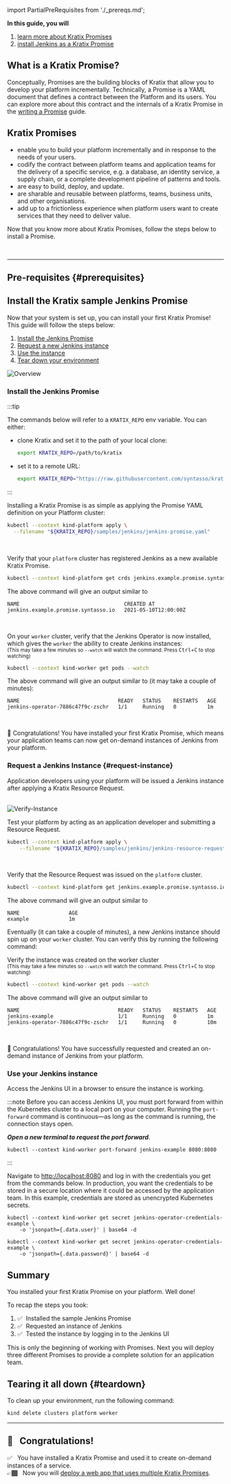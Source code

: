 import PartialPreRequisites from './_prereqs.md';

**In this guide, you will**
1. [learn more about Kratix Promises](#what-is-a-kratix-promise)
1. [install Jenkins as a Kratix Promise](#install-the-kratix-sample-jenkins-promise)

## What is a Kratix Promise?

Conceptually, Promises are the building blocks of Kratix that allow you to develop your platform incrementally. Technically, a Promise is a YAML document that defines a contract between the Platform and its users. You can explore more about this contract and the internals of a Kratix Promise in the [writing a Promise](writing-a-promise) guide.

## Kratix Promises

* enable you to build your platform incrementally and in response to the needs of your users.
* codify the contract between platform teams and application teams for the delivery of a specific service, e.g. a database, an identity service, a supply chain, or a complete development pipeline of patterns and tools.
* are easy to build, deploy, and update.
* are sharable and reusable between platforms, teams, business units, and other organisations.
* add up to a frictionless experience when platform users want to create services that they need to deliver value.

Now that you know more about Kratix Promises, follow the steps below to install a Promise.

<br />
<hr />

## Pre-requisites {#prerequisites}

<PartialPreRequisites />

## Install the Kratix sample Jenkins Promise

Now that your system is set up, you can install your first Kratix Promise! This guide will follow the steps below:

1. [Install the Jenkins Promise](#install-the-jenkins-promise)
1. [Request a new Jenkins instance](#request-instance)
1. [Use the instance](#use-your-jenkins-instance)
1. [Tear down your environment](#teardown)

![Overview](/img/docs/Treasure_Trove-Install_a_Promise.jpeg)
### Install the Jenkins Promise


:::tip

The commands below will refer to a `KRATIX_REPO` env variable. You can either:

* clone Kratix and set it to the path of your local clone:
    ```bash
    export KRATIX_REPO=/path/to/kratix
    ```
* set it to a remote URL:
    ```bash
    export KRATIX_REPO="https://raw.githubusercontent.com/syntasso/kratix/main"
    ```
:::


Installing a Kratix Promise is as simple as applying the Promise YAML definition on your Platform cluster:

```bash
kubectl --context kind-platform apply \
  --filename "${KRATIX_REPO}/samples/jenkins/jenkins-promise.yaml"
```
<br />

Verify that your `platform` cluster has registered Jenkins as a new available Kratix Promise.

```bash
kubectl --context kind-platform get crds jenkins.example.promise.syntasso.io
```

The above command will give an output similar to
```console
NAME                                  CREATED AT
jenkins.example.promise.syntasso.io   2021-05-10T12:00:00Z
```

<br />

<p>On your <code>worker</code> cluster, verify that the Jenkins Operator is now installed, which gives the <code>worker</code> the ability to create Jenkins instances:<br />
<sub>(This may take a few minutes so <code>--watch</code> will watch the command. Press <kbd>Ctrl</kbd>+<kbd>C</kbd> to stop watching)</sub>
</p>

```bash
kubectl --context kind-worker get pods --watch
```

The above command will give an output similar to (it may take a couple of minutes):

```console
NAME                                READY   STATUS    RESTARTS   AGE
jenkins-operator-7886c47f9c-zschr   1/1     Running   0          1m
```

<br />

🎉  Congratulations! You have installed your first Kratix Promise, which means your application teams can now get on-demand instances of Jenkins from your platform.

### Request a Jenkins Instance {#request-instance}

Application developers using your platform will be issued a Jenkins instance after applying a Kratix Resource Request.
<br />
<br />

![Verify-Instance](/img/docs/Treasure_Trove-Get_an_instance.jpeg)
<br />


Test your platform by acting as an application developer and submitting a Resource Request.
```bash
kubectl --context kind-platform apply \
    --filename "${KRATIX_REPO}/samples/jenkins/jenkins-resource-request.yaml"
```

<br />

Verify that the Resource Request was issued on the `platform` cluster.
```bash
kubectl --context kind-platform get jenkins.example.promise.syntasso.io
```

The above command will give an output similar to
```console
NAME                AGE
example             1m
```

Eventually (it can take a couple of minutes), a new Jenkins instance should spin up on your `worker` cluster. You can verify this by running the following command:

<p>Verify the instance was created on the worker cluster<br />
<sub>(This may take a few minutes so <code>--watch</code> will watch the command. Press <kbd>Ctrl</kbd>+<kbd>C</kbd> to stop watching)</sub>
</p>

```bash
kubectl --context kind-worker get pods --watch
```

The above command will give an output similar to
```console
NAME                                READY   STATUS    RESTARTS   AGE
jenkins-example                     1/1     Running   0          1m
jenkins-operator-7886c47f9c-zschr   1/1     Running   0          10m
```
<br />

🎉  Congratulations! You have successfully requested and created an on-demand instance of Jenkins from your platform.

### Use your Jenkins instance

Access the Jenkins UI in a browser to ensure the instance is working.

:::note
Before you can access Jenkins UI, you must port forward from within the Kubernetes cluster to a local port on your computer. Running the `port-forward` command is continuous&mdash;as long as the command is running, the connection stays open.

_**Open a new terminal to request the port forward**_.

```console
kubectl --context kind-worker port-forward jenkins-example 8080:8080
```

:::

Navigate to [http://localhost:8080](http://localhost:8080) and log in with the credentials you get from the commands below.
In production, you want the credentials to be stored in a secure location where it could be accessed by the application team.
In this example, credentials are stored as unencrypted Kubernetes secrets.

```console jsx title="username"
kubectl --context kind-worker get secret jenkins-operator-credentials-example \
    -o 'jsonpath={.data.user}' | base64 -d
```
```console jsx title="password"
kubectl --context kind-worker get secret jenkins-operator-credentials-example \
    -o 'jsonpath={.data.password}' | base64 -d
```

## Summary

You installed your first Kratix Promise on your platform. Well done!

To recap the steps you took:
1. ✅&nbsp;&nbsp;Installed the sample Jenkins Promise
1. ✅&nbsp;&nbsp;Requested an instance of Jenkins
1. ✅&nbsp;&nbsp;Tested the instance by logging in to the Jenkins UI

This is only the beginning of working with Promises. Next you will deploy three different Promises to provide a complete solution for an application team.

## Tearing it all down {#teardown}
To clean up your environment, run the following command:

```bash
kind delete clusters platform worker
```

---

## 🎉 &nbsp; Congratulations!
✅&nbsp;&nbsp; You have installed a Kratix Promise and used it to create on-demand instances of a service. <br />
👉🏾&nbsp;&nbsp; Now you will [deploy a web app that uses multiple Kratix Promises](multiple-promises).
